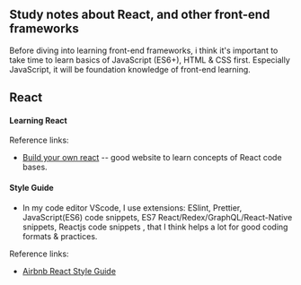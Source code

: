 ## Study notes about React, and other front-end frameworks

Before diving into learning front-end frameworks, i think it's important to take time to learn basics of JavaScript (ES6+), HTML & CSS first. Especially JavaScript, it will be foundation knowledge of front-end learning.  

## React 

#### Learning React
Reference links:

 * [Build your own react](https://pomb.us/build-your-own-react/) -- good website to learn concepts of React code bases.

#### Style Guide

 * In my code editor VScode, I use extensions: ESlint, Prettier, JavaScript(ES6) code snippets, ES7 React/Redex/GraphQL/React-Native snippets, Reactjs code snippets , that I think helps a lot for good coding formats & practices. 

Reference links:

 * [Airbnb React Style Guide](https://github.com/lin-123/javascript/tree/master/react) 
